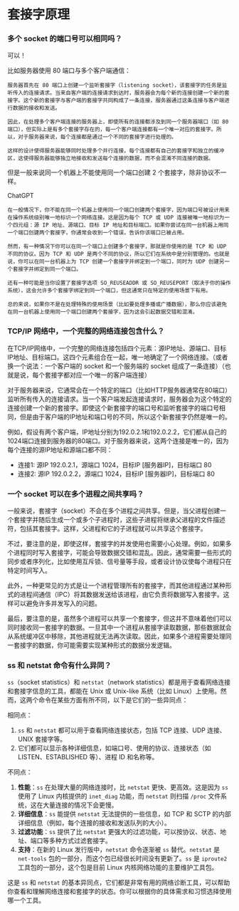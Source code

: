 # 套接字原理

### 多个 socket 的端口号可以相同吗？
    
可以！

比如服务器使用 80 端口与多个客户端通信：
    
    服务器首先在 80 端口上创建一个监听套接字（listening socket），该套接字的任务是监听传入的连接请求。当来自客户端的连接请求到达时，服务器会为每个新的连接创建一个新的套接字。这个新的套接字与客户端的套接字共同构成了一条连接，服务器通过这条连接与客户端进行数据的接收和发送。
    
    因此，在处理多个客户端连接的服务器上，即使所有的连接都涉及到同一个服务器端口（如 80 端口），但实际上是有多个套接字存在的，每一个客户端连接都有一个唯一对应的套接字。所以，对于服务器来说，每个连接都是通过一个不同的套接字进行处理的。
    
    这样的设计使得服务器能够同时处理多个并行连接，每个连接都有自己的套接字和独立的缓冲区，这使得服务器能够独立地接收和发送每个连接的数据，而不会混淆不同连接的数据。
    

但是一般来说同一个机器上不能使用同一个端口创建 2 个套接字，除非协议不一样。

ChatGPT
    
    在一般情况下，你不能在同一个机器上使用同一个端口创建两个套接字，因为端口号被设计用来在操作系统级别唯一地标识一个网络连接。这是因为每个 TCP 或 UDP 连接被唯一地标识为一个四元组：源 IP 地址、源端口、目标 IP 地址和目标端口。如果你尝试在同一台机器上用同一个端口创建两个套接字，你通常会收到一个错误，告诉你该端口已被占用。
    
    然而，有一种情况下你可以在同一个端口上创建多个套接字，那就是你使用的是 TCP 和 UDP 不同的协议。因为 TCP 和 UDP 是两个不同的协议，所以它们在系统中是分别管理的。也就是说，你可以在同一台机器上为 TCP 创建一个套接字并绑定到一个端口，同时为 UDP 创建另一个套接字并绑定到同一个端口。
    
    还有一种可能是当你设置了套接字选项 SO_REUSEADDR 或 SO_REUSEPORT（取决于你的操作系统），这会允许多个套接字绑定到同一个端口，但这通常只在特定的使用场景下有用。
    
    总的来说，如果你不是在处理特殊的使用场景（比如要处理多播或广播数据），那么你应该避免在同一台机器上使用同一个端口创建两个套接字，因为这会引起数据交错和混淆。
        
### TCP/IP 网络中，一个完整的网络连接包含什么？
    
在TCP/IP网络中，一个完整的网络连接包括四个元素：源IP地址、源端口、目标IP地址、目标端口。这四个元素组合在一起，唯一地确定了一个网络连接。（或者换一个说法：一个客户端的 socket 和一个服务端的 socket 组成了一条连接）（也就是说，每个套接字都对应一个唯一的客户端连接）

对于服务器来说，它通常会在一个特定的端口（比如HTTP服务器通常在80端口）监听所有传入的连接请求。当一个客户端发起连接请求时，服务器会为这个特定的连接创建一个新的套接字。即使这个新套接字的端口号和监听套接字的端口号相同，但是由于客户端的IP地址和端口号的不同，所以这个新套接字仍然是唯一的。

例如，假设有两个客户端，IP地址分别为192.0.2.1和192.0.2.2，它们都从自己的1024端口连接到服务器的80端口。对于服务器来说，这两个连接是唯一的，因为每个连接的源IP地址和源端口都不同：

- 连接1: 源IP 192.0.2.1，源端口 1024，目标IP [服务器IP]，目标端口 80
- 连接2: 源IP 192.0.2.2，源端口 1024，目标IP [服务器IP]，目标端口 80

### 一个 socket 可以在多个进程之间共享吗？
    
    
一般来说，套接字（socket）不会在多个进程之间共享。但是，当父进程创建一个套接字并随后生成一个或多个子进程时，这些子进程将继承父进程的文件描述符，包括其套接字。这样，父进程和它的子进程就可以共享这个套接字。

不过，要注意的是，即使这样，套接字的并发使用也需要小心处理。例如，如果多个进程同时写入套接字，可能会导致数据交错和混乱。因此，通常需要一些形式的同步或者序列化，比如使用互斥锁、信号量等手段，或者设计协议使每个进程只在特定时间写入。

此外，一种更常见的方式是让一个进程管理所有的套接字，而其他进程通过某种形式的进程间通信（IPC）将其数据发送给该进程，由它负责将数据写入套接字。这样可以避免许多并发写入的问题。

最后，要注意的是，虽然多个进程可以共享一个套接字，但这并不意味着他们可以同时接收同一套接字的数据。一旦其中一个进程从套接字读取数据，那些数据就会从系统缓冲区中移除，其他进程就无法再次读取。因此，如果多个进程需要处理同一套接字的数据，你可能需要实现某种形式的数据分发逻辑。
    
### ss 和 netstat 命令有什么异同？
    
`ss`（socket statistics）和 `netstat`（network statistics）都是用于查看网络连接和套接字信息的工具，都能在 Unix 或 Unix-like 系统（比如 Linux）上使用。然而，这两个命令在某些方面有所不同，以下是它们的一些异同点：

相同点：

1. `ss` 和 `netstat` 都可以用于查看网络连接状态，包括 TCP 连接、UDP 连接、UNIX 套接字等。
2. 它们都可以显示各种详细信息，如端口号、使用的协议、连接状态（如 LISTEN、ESTABLISHED 等）、进程 ID 和名称等。

不同点：

1. **性能**：`ss` 在处理大量的网络连接时，比 `netstat` 更快、更高效。这是因为 `ss` 使用了 Linux 内核提供的 `inet_diag` 功能，而 `netstat` 则扫描 `/proc` 文件系统，这在大量连接的情况下会更慢。
2. **详细信息**：`ss` 能提供 `netstat` 无法提供的一些信息，如 TCP 和 SCTP 的内部详细信息（例如，每个连接的接收和发送队列的大小）。
3. **过滤功能**：`ss` 提供了比 `netstat` 更强大的过滤功能，可以按协议、状态、地址、端口等多种方式过滤套接字。
4. **支持**：在新的 Linux 发行版中，`netstat` 命令逐渐被 `ss` 替代。`netstat` 是 `net-tools` 包的一部分，而这个包已经很长时间没有更新了。`ss` 是 `iproute2` 工具包的一部分，这个包是目前 Linux 内核网络功能的主要维护工具包。

这是 `ss` 和 `netstat` 的基本异同点，它们都是非常有用的网络诊断工具，可以帮助你查看和理解网络连接和套接字的状态。你可以根据你的具体需求和习惯选择使用哪一个工具。